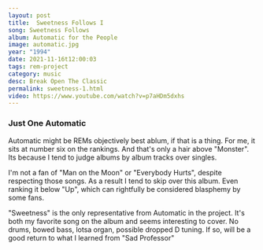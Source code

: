 ```yaml
---
layout: post
title:  Sweetness Follows I
song: Sweetness Follows
album: Automatic for the People
image: automatic.jpg
year: "1994"
date: 2021-11-16t12:00:03
tags: rem-project
category: music
desc: Break Open The Classic
permalink: sweetness-1.html
video: https://www.youtube.com/watch?v=p7aHDm5dxhs
---
```


### Just One Automatic

Automatic might be REMs objectively best ablum, if that is a thing. For me, it sits at number six on the rankings. And that's only a hair above "Monster". Its because I tend to judge albums by album tracks over singles. 

I'm not a fan of "Man on the Moon" or "Everybody Hurts", despite respecting those songs. As a result I tend to skip over this album. Even ranking it below "Up", which can rightfully be considered blasphemy by some fans.

"Sweetness" is the only representative from Automatic in the project. It's both my favorite song on the album and seems interesting to cover. No drums, bowed bass, lotsa organ, possible dropped D tuning. If so, will be a good return to what I learned from "Sad Professor"